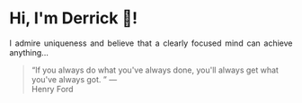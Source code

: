# Hi, I'm Derrick 👋!
<p align="justify">I admire uniqueness and believe that a clearly focused mind can achieve anything...</p> 
<!-- #quote-start -->
<blockquote>&ldquo;If you always do what you've always done, you'll always get what you've always got. &rdquo; &mdash; <footer>Henry Ford</footer></blockquote>
<!-- #quote-end -->
